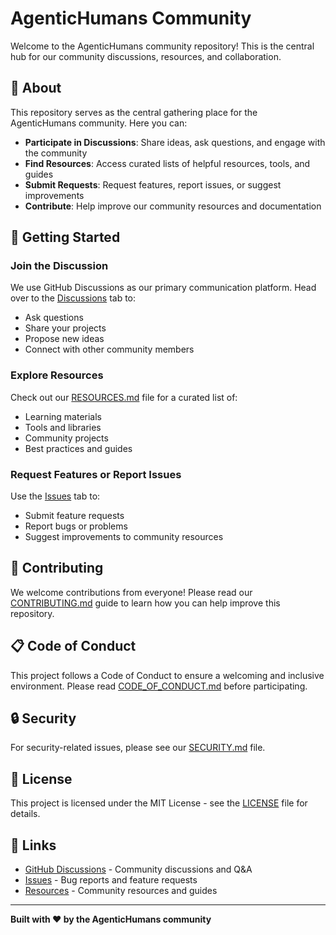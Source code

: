 # AgenticHumans Community

Welcome to the AgenticHumans community repository! This is the central hub for our community discussions, resources, and collaboration.

## 🌟 About

This repository serves as the central gathering place for the AgenticHumans community. Here you can:

- **Participate in Discussions**: Share ideas, ask questions, and engage with the community
- **Find Resources**: Access curated lists of helpful resources, tools, and guides
- **Submit Requests**: Request features, report issues, or suggest improvements
- **Contribute**: Help improve our community resources and documentation

## 💬 Getting Started

### Join the Discussion

We use GitHub Discussions as our primary communication platform. Head over to the [Discussions](../../discussions) tab to:

- Ask questions
- Share your projects
- Propose new ideas
- Connect with other community members

### Explore Resources

Check out our [RESOURCES.md](RESOURCES.md) file for a curated list of:

- Learning materials
- Tools and libraries
- Community projects
- Best practices and guides

### Request Features or Report Issues

Use the [Issues](../../issues) tab to:

- Submit feature requests
- Report bugs or problems
- Suggest improvements to community resources

## 🤝 Contributing

We welcome contributions from everyone! Please read our [CONTRIBUTING.md](CONTRIBUTING.md) guide to learn how you can help improve this repository.

## 📋 Code of Conduct

This project follows a Code of Conduct to ensure a welcoming and inclusive environment. Please read [CODE_OF_CONDUCT.md](CODE_OF_CONDUCT.md) before participating.

## 🔒 Security

For security-related issues, please see our [SECURITY.md](SECURITY.md) file.

## 📄 License

This project is licensed under the MIT License - see the [LICENSE](LICENSE) file for details.

## 🔗 Links

- [GitHub Discussions](../../discussions) - Community discussions and Q&A
- [Issues](../../issues) - Bug reports and feature requests
- [Resources](RESOURCES.md) - Community resources and guides

---

**Built with ❤️ by the AgenticHumans community**
